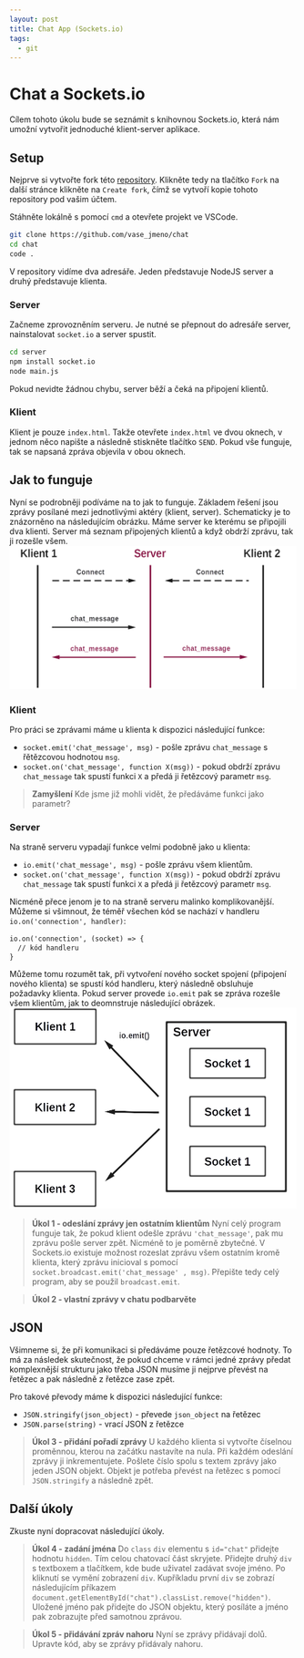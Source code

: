 ```yaml
---
layout: post
title: Chat App (Sockets.io)
tags:
  - git
---
```

# Chat a Sockets.io
Cílem tohoto úkolu bude se seznámit s knihovnou Sockets.io, která nám umožní vytvořit jednoduché klient-server aplikace. 

## Setup
Nejprve si vytvořte fork této [repository](https://github.com/RadimBaca/chat). Klikněte tedy na tlačítko `Fork` na další stránce klikněte na `Create fork`, čímž se vytvoří kopie tohoto repository pod vašim účtem.

Stáhněte lokálně s pomocí `cmd` a otevřete projekt ve VSCode.
```bash
git clone https://github.com/vase_jmeno/chat
cd chat
code .
```

V repository vidíme dva adresáře. Jeden představuje NodeJS server a druhý představuje klienta. 

### Server
Začneme zprovozněním serveru. Je nutné se přepnout do adresáře server, nainstalovat `socket.io` a server spustit. 
```bash
cd server
npm install socket.io
node main.js
```

Pokud nevidte žádnou chybu, server běží a čeká na připojení klientů.

### Klient
Klient je pouze `index.html`. Takže otevřete `index.html` ve dvou oknech, v jednom něco napište a následně stiskněte tlačítko `SEND`. Pokud vše funguje, tak se napsaná zpráva objevila v obou oknech.

## Jak to funguje
Nyní se podrobněji podíváme na to jak to funguje. Základem řešení jsou zprávy posílané mezi jednotlivými aktéry (klient, server). Schematicky je to znázorněno na následujícím obrázku. Máme server ke kterému se připojili dva klienti. Server má seznam připojených klientů a když obdrží zprávu, tak ji rozešle všem.
![zprávy v socket.io](images/socket_io1.png)

### Klient
Pro práci se zprávami máme u klienta k dispozici následující funkce:
- `socket.emit('chat_message', msg)` - pošle zprávu `chat_message` s řětězcovou hodnotou `msg`.
- `socket.on('chat_message', function X(msg))` - pokud obdrží zprávu `chat_message` tak spustí funkci `X` a předá ji řetězcový parametr `msg`.

> **Zamyšlení**
> Kde jsme již mohli vidět, že předáváme funkci jako parametr?

### Server
Na straně serveru vypadají funkce velmi podobně jako u klienta:
- `io.emit('chat_message', msg)` - pošle zprávu všem klientům.
- `socket.on('chat_message', function X(msg))` - pokud obdrží zprávu `chat_message` tak spustí funkci `X` a předá ji řetězcový parametr `msg`.

Nicméně přece jenom je to na straně serveru malinko komplikovanější. Můžeme si všimnout, že téměř všechen kód se nachází v handleru `io.on('connection', handler)`:
```JS
io.on('connection', (socket) => {
  // kód handleru
}
```

Můžeme tomu rozumět tak, při vytvoření nového socket spojení (připojení nového klienta) se spustí kód handleru, který následně obsluhuje požadavky klienta. Pokud server provede `io.emit` pak se zpráva rozešle všem klientům, jak to deomnstruje následující obrázek.
![Zaslaní zprávy s pomocí io.emit](images/socket_io2.png)

> **Úkol 1 - odeslání zprávy jen ostatním klientům**
> Nyní celý program funguje tak, že pokud klient odešle zprávu `'chat_message'`, pak mu zprávu pošle server zpět. Nicméně to je poměrně zbytečné. V Sockets.io existuje možnost rozeslat zprávu všem ostatním kromě klienta, který zprávu inicioval s pomocí `socket.broadcast.emit('chat_message' , msg)`. Přepište tedy celý program, aby se použil `broadcast.emit`.

> **Úkol 2 - vlastní zprávy v chatu podbarvěte**

## JSON
Všimneme si, že při komunikaci si předáváme pouze řetězcové hodnoty. To má za následek skutečnost, že pokud chceme v rámci jedné zprávy předat komplexnější strukturu jako třeba JSON musíme ji nejprve převést na řetězec a pak následně z řetězce zase zpět.

Pro takové převody máme k dispozici následující funkce:
- `JSON.stringify(json_object)` - převede `json_object` na řetězec
- `JSON.parse(string)` - vrací JSON z řetězce

> **Úkol 3 - přidání pořadí zprávy**
> U každého klienta si vytvořte číselnou proměnnou, kterou na začátku nastavíte na nula. Při každém odeslání zprávy ji inkrementujete. Pošlete číslo spolu s textem zprávy jako jeden JSON objekt. Objekt je potřeba převést na řetězec s pomocí `JSON.stringify` a následně zpět.

## Další úkoly
Zkuste nyní dopracovat následující úkoly.

> **Úkol 4 - zadání jména**
> Do `class` `div` elementu s `id="chat"` přidejte hodnotu `hidden`. Tím celou chatovací část skryjete. Přidejte druhý `div` s textboxem a tlačítkem, kde bude uživatel zadávat svoje jméno. Po kliknutí se vymění zobrazení `div`. Kupříkladu první `div` se zobrazí následujícím příkazem `document.getElementById("chat").classList.remove("hidden")`.  Uložené jméno pak přidejte do JSON objektu, který posíláte a jméno pak zobrazujte před samotnou zprávou.

> **Úkol 5 - přidávání zpráv nahoru**
> Nyní se zprávy přidávají dolů. Upravte kód, aby se zprávy přidávaly nahoru.